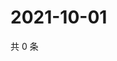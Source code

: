 # 2021-10-01

共 0 条

<!-- BEGIN WEIBO -->
<!-- 最后更新时间 Fri Oct 01 2021 06:14:12 GMT+0800 (China Standard Time) -->

<!-- END WEIBO -->
